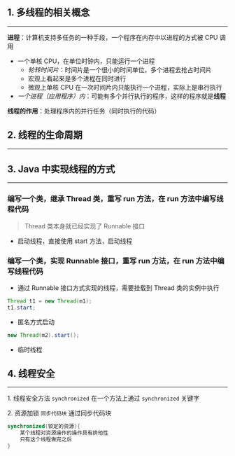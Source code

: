 ## 1. 多线程的相关概念
---
**进程**：计算机支持多任务的一种手段，一个程序在内存中以进程的方式被 CPU 调用
- 一个单核 CPU，在单位时钟内，只能运行一个进程
	- *轮转时间片*：时间片是一个很小的时间单位，多个进程去抢占时间片
	- 宏观上看起来是多个进程在同时进行
	- 微观上单核 CPU 在一次时间片内只能执行一个进程，实际上是串行执行
- *一个进程（应用程序）内*：可能有多个并行执行的程序，这样的程序就是**线程**

**线程的作用**：处理程序内的并行任务（同时执行的代码）

## 2. 线程的生命周期
---


## 3. Java 中实现线程的方式
---

### 编写一个类，继承 Thread 类，重写 run 方法，在 run 方法中编写线程代码
>Thread 类本身就已经实现了 Runnable 接口
- 启动线程，直接使用 start 方法，启动线程
### 编写一个类，实现 Runnable 接口，重写 run 方法，在 run 方法中编写线程代码

- 通过 Runnable 接口方式实现的线程，需要挂载到 Thread 类的实例中执行
```Java
Thread t1 = new Thread(m1);
t1.start;
```
- 匿名方式启动
```Java
new Thread(m2).start();
```
- 临时线程

## 4. 线程安全
---
1\. 线程安全方法 `synchronized`
在一个方法上通过 `synchronized` 关键字

2\. 资源加锁 `同步代码块`
通过同步代码块
```Java
synchronized(锁定的资源){
	某个线程对资源操作的操作具有排他性
	只有这个线程做完之后
}
```